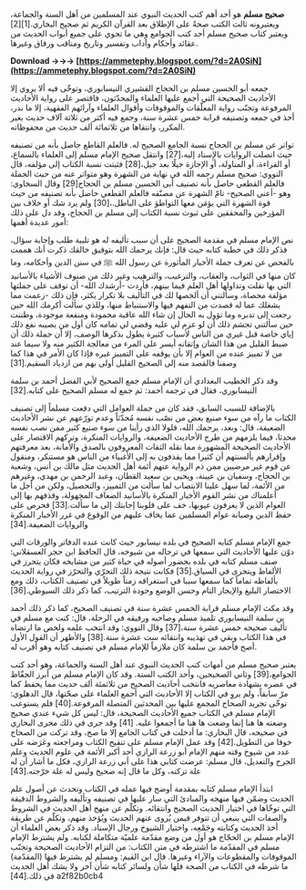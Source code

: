 **صحيح مسلم** هو أحد أهم كتب الحديث النبوي عند المسلمين من أهل السنة والجماعة، ويعتبرونه ثالث الكتب صحةً على الإطلاق بعد القرآن الكريم ثم صحيح البخاري.[1][2] ويعتبر كتاب صحيح مسلم أحد كتب الجوامع وهي ما تحوي على جميع أبواب الحديث من عقائد وأحكام وآداب وتفسير وتاريخ ومناقب ورقاق وغيرها.
 
**Download →→→ [https://ammetephy.blogspot.com/?d=2A0SiN](https://ammetephy.blogspot.com/?d=2A0SiN)**


 
جمعه أبو الحسين مسلم بن الحجاج القشيري النيسابوري، وتوخّى فيه ألا يروي إلا الأحاديث الصحيحة التي أجمع عليها العلماء والمحدّثون، فاقتصر على رواية الأحاديث المرفوعة وتجنّب رواية المعلّقات والموقوفات وأقوال العلماء وآرائهم الفقهية، إلا ما ندر، أخذ في جمعه وتصنيفه قرابة خمس عشرة سنة، وجمع فيه أكثر من ثلاثة آلاف حديث بغير المكرر، وانتقاها من ثلاثمائة ألف حديث من محفوظاته.
 
تواتر عن مسلم بن الحجاج نسبة الجامع الصحيح له. فالعلم القاطع حاصل بأنه من تصنيفه حيث اتصلت الروايات بالإِسناد إليه،[27] وانتقل صحيح الإمام مسلم إلى العلماء بالسماع، أو القراءة، أو المناولة، أو الإجازة جيلًا بعد جيل،[28] فثبتت نسبة الكتاب إلى مؤلفه، قال النووي: صحيح مسلم رحمه الله في نهاية من الشهرة وهو متواتر عنه من حيث الجملة فالعلم القطعي حاصل بأنه تصنيف أبى الحسين مسلم بن الحجاج[29] وقال السخاوي: وهو -أعني الصحيح- تامّ الشهرة عن مصنّفه فالعلم القطعي حاصل بأنه تصنيفه من حيث قوة الشهرة التي يؤمَن معها التواطؤ على الباطل.،[30] ولم يرد شك أو خلاف بين المؤرخين والمحققين على ثبوت نسبة الكتاب إلى مسلم بن الحجاج، وقد دل على ذلك أمور عديدة أهمها:

نص الإمام مسلم في مقدمة الصحيح على أن سبب تأليفه له هو تلبية طلب وإجابة سؤال، فذكر ذلك في خطبة كتابه حيث قال: فإنك يرحمك الله بتوفيق خالقك ذكرت أنك هممت بالفحص عن تعرف جملة الأخبار المأثورة عن رسول الله ﷺ في سنن الدين وأحكامه، وما كان منها في الثواب، والعقاب، والترغيب، والترهيب وغير ذلك من صنوف الأشياء بالأسانيد التي بها نقلت وتداولها أهل العلم فيما بينهم، فأردت -أرشدك الله- أن توقف على جملتها مؤلفة محصاة، وسألتني أن ألخصها لك في التأليف بلا تكرار يكثر، فإن ذلك -زعمت مما يشغلك عما له قصدت من التفهم فيها والاستنباط منها، وللذي سألت أكرمك الله حين رجعت إلى تدبره وما تؤول به الحال إن شاء الله عاقبة محمودة ومنفعة موجودة، وظننت حين سألتني تجشم ذلك أن لو عزم لي عليه وقضي لي تمامه كان أول من يصيبه نفع ذلك إياي خاصة قبل غيري من الناس لأسباب كثيرة يطول بذكرها الوصف، إلا أن جملة ذلك أن ضبط القليل من هذا الشان وإتقانه أيسر على المرء من معالجة الكثير منه ولا سيما عند من لا تمييز عنده من العوام إلا بأن يوقفه على التمييز غيره فإذا كان الأمر في هذا كما وصفنا فالقصد منه إلى الصحيح القليل أولى بهم من ازدياد السقيم.[31]
 
وقد ذكر الخطيب البغدادي أن الإمام مسلم جمع الصحيح لأبي الفضل أحمد بن سلمة النيسابوري، فقال في ترجمة أحمد: ثم جمع له مسلم الصحيح على كتابه.[32]
 
بالإضافة للسبب السابق، فقد كان من جملة العوامل التي دفعت مسلماً إلى تصنيف الكتاب ما رآه من سوء صنيع بعض من نصّب نفسه مُحدّثاً وعدم تورّعهم عن نشر الأحاديث الضعيفة، قال: وبعد، يرحمك الله، فلولا الذي رأينا من سوء صنيع كثير ممن نصب نفسه محدثا، فيما يلزمهم من طرح الأحاديث الضعيفة، والروايات المنكرة، وتركهم الاقتصار على الأحاديث الصحيحة المشهورة مما نقله الثقات المعروفون بالصدق والأمانة، بعد معرفتهم وإقرارهم بألسنتهم أن كثيرا مما يقذفون به إلى الأغبياء من الناس هو مستنكر، ومنقول عن قوم غير مرضيين ممن ذم الرواية عنهم أئمة أهل الحديث مثل مالك بن أنس، وشعبة بن الحجاج، وسفيان بن عيينة، ويحيى بن سعيد القطان، وعبد الرحمن بن مهدي، وغيرهم من الأئمة، لما سهل علينا الانتصاب لما سألت من التمييز، والتحصيل، ولكن من أجل ما أعلمناك من نشر القوم الأخبار المنكرة بالأسانيد الضعاف المجهولة، وقذفهم بها إلى العوام الذين لا يعرفون عيوبها، خف على قلوبنا إجابتك إلى ما سألت.[33] فحرص على حفظ الدين وصيانة عوام المسلمين عما يخاف عليهم من الوقوع في غرر الأخبار المنكرة والروايات الضعيفة.[34]
 
جمع الإمام مسلم كتابه الصحيح في بلده نيسابور حيث كانت عنده الدفاتر والورقات التي دوّن عليها الأحاديث التي سمعها في ترحاله من شيوخه، قال الحافظ ابن حجر العسقلاني: صنف مسلم كتابه في بلده بحضور أصوله في حياة كثير من مشايخه فكان يتحرز في الألفاظ ويتحرى في السياق.[35] فكانت نتيجة ذلك التحرّي والتحرّز في رواية الحديث بألفاظه تماماً كما سمعها سببا في استغراقه زمناً طويلاً قي تصنيف الكتاب، ذلك ومع الاختصار البليغ والإيجاز التام وحسن الوضع وجودة الترتيب، كما ذكر ذلك السيوطي.[36]
 
وقد مكث الإمام مسلم قرابة الخمس عشرة سنة في تصنيف الصحيح، كما ذكر ذلك أحمد بن سلمة النيسابوري تلميذ مسلم وصاحبه ورفيقه في الرحلة، قال: كنت مع مسلم في تأليف صحيحه خمس عشرة سنة،[37] وقال النووي: وقد انتخب علمه ولخص ما ارتضاه في هذا الكتاب وبقي في تهذيبه وانتقائه ست عشرة سنة.[38] والأظهر أن القول الأول أصح فأحمد بن سلمة كان ملازماً للإمام مسلم في تصنيف كتابه وهو أقرب له.
 
يعتبر صحيح مسلم من أمهات كتب الحديث النبوي عند أهل السنة والجماعة، وهو أحد كتب الجوامع،[39] وثاني الصحيحين، وأحد الكتب الستة. وقد كان الإمام مسلم من أبرز الحفّاظ في عصره بشهادة معاصريه فانتخب أحاديث الصحيح من ثلاثمئة ألف حديث مما يحفظ كما مرّ سابقاً، ولم يروِ في الكتاب إلا الأحاديث التي أجمع العلماء على صحّتها، قال الدهلوي: توخّى تجريد الصحاح المجمع عليها بين المحدثين المتصلة المرفوعة.[40] فلم يستوعب الإمام مسلم في الكتاب جميع الأحاديث الصحيحة، قال: ليس كل شيء عندي صحيح وضعته ها هنا إنما وضعت ها هنا ما أجمعوا عليه. [41] وقد جرى في ذلك مجرى البخاري في صحيحه، قال البخاري: ما أدخلت في كتاب الجامع إلا ما صح، وقد تركت من الصحاح خوفا من التطويل.[42] وقد عمل الإمام مسلم على تنقيح الكتاب ومراجعته وعَرَضه على عدد من شيوخ وقته منهم الإمام أبو زرعة الرازي أحد أكبر الأئمة في علوم الحديث وعلم الجرح والتعديل، قال مسلم: عرضت كتابي هذا على أبي زرعة الرازي، فكل ما أشار أن له علة تركته، وكل ما قال إنه صحيح وليس له علة خرّجته.[43]
 
ابتدأ الإمام مسلم كتابه بمقدمة أوضح فيها عمله في الكتاب وتحدث عن أصول علم الحديث وضمّن فيها منهجه والمبادئ التي سار عليها في تصنيفه وتأليفه والشروط الدقيقة التي توخّاها في اختيار الحديث الصحيح وانتقائه. وتكلّم عن منهج أهل الحديث في الشروط والصفات التي ينبغي أن تتوفر فيمن يُروى عنهم الحديث ويُؤخذ منهم، وتكلّم عن طريقة أخذ الحديث وكتابته وجَمْعِه، واختيار الشيوخ ورجال الإسناد. وقد ذكر بعض العلماء أن الإمام مسلم بن الحجّاج هو أول من وضع مقدّمة علميّة متكاملة لكتابه. ولم يشترط الإمام مسلم في المقدّمة ما اشترطه في متن الكتاب: من التزام الأحاديث الصحيحة وتجنّب الموقوفات والمقطوعات والآراء وغيرها. قال ابن القيم: ومسلم لم يشترط فيها (المقدّمة) ما شرطه في الكتاب من الصحة فلها شأن ولسائر كتابه شأن آخر ولا يشك أهل الحديث في ذلك.[44]
 a2f82b0cb4
 
